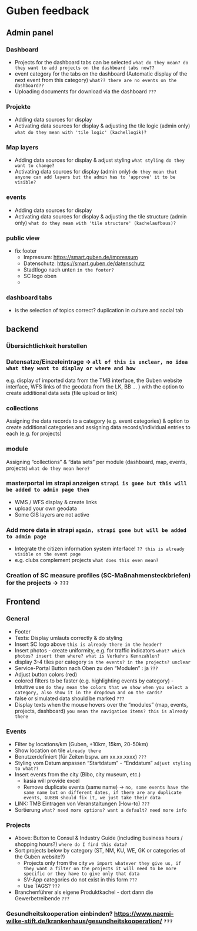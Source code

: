 # Guben feedback
## Admin panel
### Dashboard
- Projects for the dashboard tabs can be selected `what do they mean? do they want to add projects on the dashboard tabs now??`
- event category for the tabs on the dashboard (Automatic display of the next event from this category)  `what?? there are no events on the dashboard??`
- Uploading documents for download via the dashboard `???`

### Projekte
- Adding data sources for display
- Activating data sources for display & adjusting the tile logic (admin only) `what do they mean with 'tile logic' (kachellogik)?`

### Map layers
- Adding data sources for display & adjust styling `what styling do they want to change?`
- Activating data sources for display (admin only) `do they mean that anyone can add layers but the admin has to 'approve' it to be visible?`

### events
- Adding data sources for display
- Activating data sources for display & adjusting the tile structure (admin only) `what do they mean with 'tile structure' (kachelaufbaus)?`

### public view
- fix footer
  - Impressum: https://smart.guben.de/impressum
  - Datenschutz: https://smart.guben.de/datenschutz
  - Stadtlogo nach unten `in the footer?`
  - SC logo oben
  - 
### dashboard tabs
- is the selection of topics correct? duplication in culture and social tab

## backend
### Übersichtlichkeit herstellen

### Datensatze/Einzeleintrage -> `all of this is unclear, no idea what they want to display or where and how`
e.g. display of imported data from the
TMB interface, the Guben website interface, WFS links of the
geodata from the LK, BB ... ) with the option to create additional data sets
(file upload or link)

### collections
Assigning the data records to a category (e.g.
event categories) & option to create additional categories and assigning data records/individual entries to each (e.g. for projects)

### module
Assigning “collections” & “data sets” per module (dashboard, map, events, projects) `what do they mean here?`

### masterportal im strapi anzeigen `strapi is gone but this will be added to admin page then`
- WMS / WFS display & create links
- upload your own geodata
- Some GIS layers are not active

### Add more data in strapi `again, strapi gone but will be added to admin page`
- Integrate the citizen information system interface! `?? this is already visible on the event page`
- e.g. clubs complement projects `what does this even mean?`

### Creation of SC measure profiles (SC-Maßnahmensteckbriefen) for the projects -> `???`

## Frontend

### General
- Footer
- Texts: Display umlauts correctly & do styling
- Insert SC logo above `this is already there in the header?`
- Insert photos - create uniformity, e.g. for traffic indicators `what? which photos? insert them where? what is Verkehrs Kennzahlen?`
- display 3-4 tiles per category `in the events? in the projects? unclear`
- Service-Portal Button nach Oben zu den “Modulen” : ja `???`
- Adjust button colors (red)
- colored filters to be faster (e.g. highlighting events by category) - Intuitive use `do they mean the colors that we show when you select a category, also show it in the dropdown and on the cards?`
- false or simulated data should be marked `???`
- Display texts when the mouse hovers over the “modules” (map, events, projects, dashboard) `you mean the navigation items? this is already there`

### Events
- Filter by locations/km (Guben, +10km, 15km, 20-50km)
- Show location on tile `already there`
- Benutzerdefiniert (für Zeiten bspw. am xx.xx.xxxx) `???`
- Styling vom Datum anpassen “Startdatum” - “Enddatum” `adjust styling to what??`
- Insert events from the city (Bibo, city museum, etc.)
  - kasia will provide excel
  - Remove duplicate events (same name) -> `no, some events have the same name but on different dates, if there are any duplicate events, GUBEN should fix it, we just take their data`
- LINK: TMB Eintragen von Veranstaltungen (How-to) `???`
- Sortierung `what? need more options? want a default? need more info`

### Projects
- Above: Button to Consul & Industry Guide (including business hours / shopping hours?) `where do I find this data?`
- Sort projects below by category (ST, NM, KU, WE, GK or categories of the Guben website?)
  - Projects only from the city `we import whatever they give us, if they want a filter on the projects it will need to be more specific or they have to give only that data`
  - SV-App categories do not exist in this form `???`
  - Use TAGS? `???`
- Branchenführer als eigene Produktkachel - dort dann die Gewerbetreibende `???`

### Gesundheitskooperation einbinden? https://www.naemi-wilke-stift.de/krankenhaus/gesundheitskooperation/ `???`

